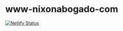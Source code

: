 # www-nixonabogado-com
[![Netlify Status](https://api.netlify.com/api/v1/badges/27d45ad9-78ee-46db-929e-28aab25d6019/deploy-status)](https://app.netlify.com/sites/www-nixonabogado-com/deploys)
